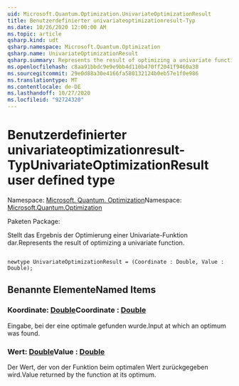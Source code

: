 ```yaml
---
uid: Microsoft.Quantum.Optimization.UnivariateOptimizationResult
title: Benutzerdefinierter univariateoptimizationresult-Typ
ms.date: 10/26/2020 12:00:00 AM
ms.topic: article
qsharp.kind: udt
qsharp.namespace: Microsoft.Quantum.Optimization
qsharp.name: UnivariateOptimizationResult
qsharp.summary: Represents the result of optimizing a univariate function.
ms.openlocfilehash: c8aa91bbdc9e9e9bb4d110b470ff2041f9460a38
ms.sourcegitcommit: 29e0d88a30e4166fa580132124b0eb57e1f0e986
ms.translationtype: MT
ms.contentlocale: de-DE
ms.lasthandoff: 10/27/2020
ms.locfileid: "92724320"
---
```

# <a name="univariateoptimizationresult-user-defined-type"></a><span data-ttu-id="cfcbc-102">Benutzerdefinierter univariateoptimizationresult-Typ</span><span class="sxs-lookup"><span data-stu-id="cfcbc-102">UnivariateOptimizationResult user defined type</span></span>

<span data-ttu-id="cfcbc-103">Namespace: [Microsoft. Quantum. Optimization](xref:Microsoft.Quantum.Optimization)</span><span class="sxs-lookup"><span data-stu-id="cfcbc-103">Namespace: [Microsoft.Quantum.Optimization](xref:Microsoft.Quantum.Optimization)</span></span>

<span data-ttu-id="cfcbc-104">Paketen [](https://nuget.org/packages/)</span><span class="sxs-lookup"><span data-stu-id="cfcbc-104">Package: [](https://nuget.org/packages/)</span></span>


<span data-ttu-id="cfcbc-105">Stellt das Ergebnis der Optimierung einer Univariate-Funktion dar.</span><span class="sxs-lookup"><span data-stu-id="cfcbc-105">Represents the result of optimizing a univariate function.</span></span>

```qsharp

newtype UnivariateOptimizationResult = (Coordinate : Double, Value : Double);
```



## <a name="named-items"></a><span data-ttu-id="cfcbc-106">Benannte Elemente</span><span class="sxs-lookup"><span data-stu-id="cfcbc-106">Named Items</span></span>

### <a name="coordinate--double"></a><span data-ttu-id="cfcbc-107">Koordinate: [Double](xref:microsoft.quantum.lang-ref.double)</span><span class="sxs-lookup"><span data-stu-id="cfcbc-107">Coordinate : [Double](xref:microsoft.quantum.lang-ref.double)</span></span>

<span data-ttu-id="cfcbc-108">Eingabe, bei der eine optimale gefunden wurde.</span><span class="sxs-lookup"><span data-stu-id="cfcbc-108">Input at which an optimum was found.</span></span>
### <a name="value--double"></a><span data-ttu-id="cfcbc-109">Wert: [Double](xref:microsoft.quantum.lang-ref.double)</span><span class="sxs-lookup"><span data-stu-id="cfcbc-109">Value : [Double](xref:microsoft.quantum.lang-ref.double)</span></span>

<span data-ttu-id="cfcbc-110">Der Wert, der von der Funktion beim optimalen Wert zurückgegeben wird.</span><span class="sxs-lookup"><span data-stu-id="cfcbc-110">Value returned by the function at its optimum.</span></span>